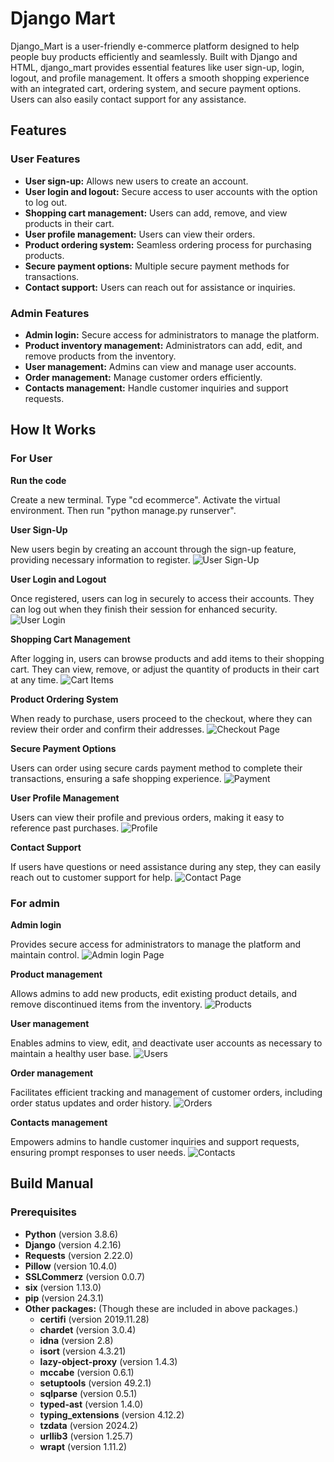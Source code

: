 # Django Mart

Django_Mart is a user-friendly e-commerce platform designed to help people buy products efficiently and seamlessly. Built with Django and HTML, django_mart provides essential features like user sign-up, login, logout, and profile management. It offers a smooth shopping experience with an integrated cart, ordering system, and secure payment options. Users can also easily contact support for any assistance. 

## Features

### User Features
- **User sign-up:** Allows new users to create an account.
- **User login and logout:** Secure access to user accounts with the option to log out.
- **Shopping cart management:** Users can add, remove, and view products in their cart.
- **User profile management:** Users can view their orders.
- **Product ordering system:** Seamless ordering process for purchasing products.
- **Secure payment options:** Multiple secure payment methods for transactions.
- **Contact support:** Users can reach out for assistance or inquiries.

### Admin Features
- **Admin login:** Secure access for administrators to manage the platform.
- **Product inventory management:** Administrators can add, edit, and remove products from the inventory.
- **User management:** Admins can view and manage user accounts.
- **Order management:** Manage customer orders efficiently.
- **Contacts management:** Handle customer inquiries and support requests.

## How It Works

### For User

**Run the code** 

Create a new terminal. Type "cd ecommerce". Activate the virtual environment. Then run "python manage.py runserver".

**User Sign-Up** 

New users begin by creating an account through the sign-up feature, providing necessary information to register.
![User Sign-Up](images/Sign_Up.jpg)

**User Login and Logout**

Once registered, users can log in securely to access their accounts. They can log out when they finish their session for enhanced security.
![User Login](images/Login.jpg)

**Shopping Cart Management** 

After logging in, users can browse products and add items to their shopping cart. They can view, remove, or adjust the quantity of products in their cart at any time.
![Cart Items](images/Cart.jpg)

**Product Ordering System** 

When ready to purchase, users proceed to the checkout, where they can review their order and confirm their addresses.
![Checkout Page](images/Checkout.jpg)

**Secure Payment Options** 

Users can order using secure cards payment method to complete their transactions, ensuring a safe shopping experience.
![Payment](images/Payment.jpg)

**User Profile Management** 

Users can view their profile and previous orders, making it easy to reference past purchases.
![Profile](images/Profile.jpg)


**Contact Support** 

If users have questions or need assistance during any step, they can easily reach out to customer support for help.
![Contact Page](images/Contact.jpg)


### For admin


**Admin login** 

Provides secure access for administrators to manage the platform and maintain control.
![Admin login Page](images/Admin_Login.jpg)

**Product management** 

Allows admins to add new products, edit existing product details, and remove discontinued items from the inventory.
![Products](images/Products_Management.jpg)

**User management**

Enables admins to view, edit, and deactivate user accounts as necessary to maintain a healthy user base.
![Users](images/User_Management.jpg)

**Order management** 

Facilitates efficient tracking and management of customer orders, including order status updates and order history.
![Orders](images/Orders_Management.jpg)

**Contacts management** 

Empowers admins to handle customer inquiries and support requests, ensuring prompt responses to user needs.
![Contacts](images/Contacts_Management.jpg)


## Build Manual
### Prerequisites

- **Python** (version 3.8.6)
- **Django** (version 4.2.16)
- **Requests** (version 2.22.0)
- **Pillow** (version 10.4.0)
- **SSLCommerz** (version 0.0.7)
- **six** (version 1.13.0) 
- **pip** (version 24.3.1)
- **Other packages:** (Though these are included in above packages.)
  - **certifi** (version 2019.11.28)
  - **chardet** (version 3.0.4)
  - **idna** (version 2.8)
  - **isort** (version 4.3.21)
  - **lazy-object-proxy** (version 1.4.3)
  - **mccabe** (version 0.6.1)
  - **setuptools** (version 49.2.1)
  - **sqlparse** (version 0.5.1)
  - **typed-ast** (version 1.4.0)
  - **typing_extensions** (version 4.12.2)
  - **tzdata** (version 2024.2)
  - **urllib3** (version 1.25.7)
  - **wrapt** (version 1.11.2)
